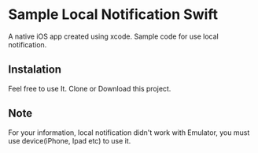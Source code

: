 # Sample Local Notification Swift

A native iOS app created using xcode. Sample code for use local notification.

## Instalation
Feel free to use It.
Clone or Download this project.

## Note
For your information, local notification didn't work with Emulator, you must use device(iPhone, Ipad etc) to use it.
